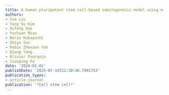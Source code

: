 ```yaml
---
title: A human pluripotent stem cell-based somitogenesis model using microfluidics
authors:
- Yue Liu
- Yung Su Kim
- Xufeng Xue
- Yuchuan Miao
- Norio Kobayashi
- Shiyu Sun
- Robin Zhexuan Yan
- Qiong Yang
- Olivier Pourquié
- Jianping Fu
date: '2024-01-01'
publishDate: '2025-07-16T22:28:46.799175Z'
publication_types:
- article-journal
publication: '*Cell stem cell*'
---
```


